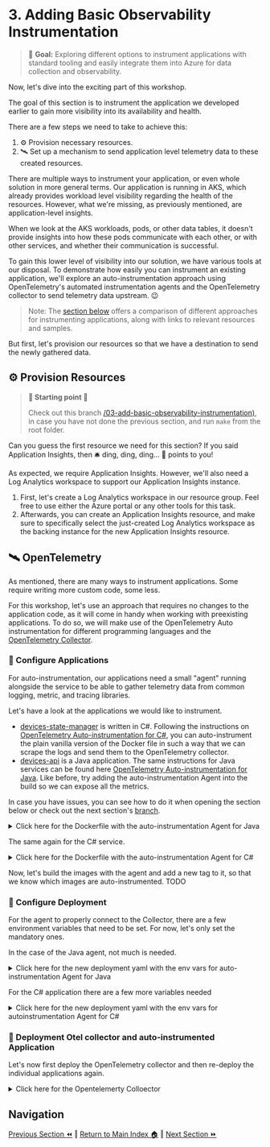 # 3. Adding Basic Observability Instrumentation

>🎯 **Goal:** Exploring different options to instrument applications with standard tooling and easily integrate them into Azure for data collection and observability.

Now, let's dive into the exciting part of this workshop.

The goal of this section is to instrument the application we developed earlier to gain more visibility into its availability and health.

There are a few steps we need to take to achieve this:

1. ⚙️ Provision necessary resources.
2. 🛰️ Set up a mechanism to send application level telemetry data to these created resources.

There are multiple ways to instrument your application, or even whole solution in more general terms.
Our application is running in AKS, which already provides workload level visibility regarding the health of the resources. However, what we're missing, as previously mentioned, are application-level insights.

When we look at the AKS workloads, pods, or other data tables, it doesn't provide insights into how these pods communicate with each other, or with other services, and whether their communication is successful.

To gain this lower level of visibility into our solution, we have various tools at our disposal. To demonstrate how easily you can instrument an existing application, we'll explore an auto-instrumentation approach using OpenTelemetry's automated instrumentation agents and the OpenTelemetry collector to send telemetry data upstream. 😉

> Note: The [section below](TODO) offers a comparison of different approaches for instrumenting applications, along with links to relevant resources and samples.

But first, let's provision our resources so that we have a destination to send the newly gathered data.

## ⚙️ Provision Resources

> **📌 Starting point 📌**
>
> Check out this branch [/03-add-basic-observability-instrumentation)](https://github.com/observability-lab-cse/observability-lab/tree/section/03-add-basic-observability-instrumentation), in case you have not done the previous section, and run `make` from the root folder.

Can you guess the first resource we need for this section? If you said Application Insights, then 🛎️ ding, ding, ding... 💯 points to you!

As expected, we require Application Insights. However, we'll also need a Log Analytics workspace to support our Application Insights instance.

1. First, let's create a Log Analytics workspace in our resource group. Feel free to use either the Azure portal or any other tools for this task.
1. Afterwards, you can create an Application Insights resource, and make sure to specifically select the just-created Log Analytics workspace as the backing instance for the new Application Insights resource.

## 🛰️ OpenTelemetry

As mentioned, there are many ways to instrument applications. Some require writing more custom code, some less.

For this workshop, let's use an approach that requires no changes to the application code, as it will come in handy when working with preexisting applications.
To do so, we will make use of the OpenTelemetry Auto instrumentation for different programming languages and the [OpenTelemetry Collector](https://opentelemetry.io/docs/collector/).

### 📱 Configure Applications

For auto-instrumentation, our applications need a small "agent" running alongside
the service to be able to gather telemetry data from common logging, metric, and tracing libraries.

Let's have a look at the applications we would like to instrument.

- [devices-state-manager](TODO) is written in C#. Following the instructions on [OpenTelemetry Auto-instrumentation for C#](https://opentelemetry.io/docs/instrumentation/net/automatic/), you can auto-instrument the plain vanilla version of the Docker file in such a way that we can scrape the logs and send them to the OpenTelemetry collector.
- [devices-api](TODO) is a Java application. The same instructions for Java services can be found here [OpenTelemetry Auto-instrumentation for Java](https://github.com/open-telemetry/opentelemetry-java-instrumentation). Like before, try adding the auto-instrumentation Agent into the build so we can expose all the metrics.

In case you have issues, you can see how to do it when opening the section below or check out the next section's [branch]().

<details markdown="1">
<summary>Click here for the Dockerfile with the auto-instrumentation Agent for Java</summary>

```Docker
FROM eclipse-temurin:17

RUN mkdir /app
COPY . /app
WORKDIR /app

# Download opentelemetry-javaagent.jar
RUN curl -L -O https://github.com/open-telemetry/opentelemetry-java-instrumentation/releases/latest/download/opentelemetry-javaagent.jar

RUN ./gradlew build

ENTRYPOINT ["java", "-javaagent:opentelemetry-javaagent.jar", "-jar","build/libs/devices-api.jar"]
```

</details>

The same again for the C# service.

<details markdown="1">
<summary>Click here for the Dockerfile with the auto-instrumentation Agent for C#</summary>

```Docker
FROM mcr.microsoft.com/dotnet/sdk:6.0 AS build
WORKDIR /src
COPY ["DeviceManager.csproj", "."]
RUN dotnet restore "./DeviceManager.csproj"
COPY . .
WORKDIR "/src/."
RUN dotnet build "DeviceManager.csproj" -c Release -o /app/build

FROM build AS publish
RUN dotnet publish "DeviceManager.csproj" -c Release -o /app/publish /p:UseAppHost=false

FROM base AS final
WORKDIR /app
COPY --from=publish /app/publish .

ARG OTEL_VERSION=1.0.0-rc.2
ADD https://github.com/open-telemetry/opentelemetry-dotnet-instrumentation/releases/download/v${OTEL_VERSION}/otel-dotnet-auto-install.sh otel-dotnet-auto-install.sh
RUN apt-get update && apt-get install -y unzip && apt-get install -y curl && \
    OTEL_DOTNET_AUTO_HOME="/otel-dotnet-auto" sh otel-dotnet-auto-install.sh

ENTRYPOINT ["dotnet", "DeviceManager.dll"]
```

</details>

Now, let's build the images with the agent and add a new tag to it, so that we know which images are auto-instrumented. TODO

### 🐳 Configure Deployment

For the agent to properly connect to the Collector, there are a few environment variables that need to be set. For now, let's only set the mandatory ones.

In the case of the Java agent, not much is needed.

<details markdown="1">
<summary>Click here for the new deployment yaml with the env vars for auto-instrumentation Agent for Java</summary>

There are two new variables `OTEL_EXPORTER_OTLP_ENDPOINT` and `OTEL_LOGS_EXPORTER`.

```yaml
kind: Deployment
apiVersion: apps/v1

metadata:
  name: devices-api

spec:
  replicas: 1
  selector:
    matchLabels:
      app: devices-api
  template:
    metadata:
      labels:
        app: devices-api
    spec:
      containers:
        - name: devices-api
          image: acr${project-name}.azurecr.io/devices-api:latest TODO: Tags
          imagePullPolicy: Always
          ports:
            - containerPort: 8080
          resources:
            requests:
              cpu: 50m
              memory: 128Mi
            limits:
              cpu: 150m
              memory: 512Mi
          volumeMounts:
            - name: secrets-store-inline
              mountPath: "/mnt/secrets-store"
              readOnly: true
          env:
            - name: OTEL_EXPORTER_OTLP_ENDPOINT
              value: "http://opentelemetrycollector:4317"
            - name: OTEL_LOGS_EXPORTER
              value: otlp
            - name: OTEL_SERVICE_NAME
              valueFrom:
                fieldRef:
                  apiVersion: v1
                  fieldPath: metadata.labels['app']
            - name: AZURE_COSMOS_DB_URI
              valueFrom:
                secretKeyRef:
                  name: devices-api-secrets
                  key: CosmosDBEndpoint
            - name: AZURE_COSMOS_DB_KEY
              valueFrom:
                secretKeyRef:
                  name: devices-api-secrets
                  key: CosmosDBKey
            - name: AZURE_COSMOS_DB_NAME
              valueFrom:
                secretKeyRef:
                  name: devices-api-secrets
                  key: CosmosDBName
          readinessProbe:
            httpGet:
              path: /health
              port: 8080
            periodSeconds: 20
            initialDelaySeconds: 20
            failureThreshold: 15
      volumes:
        - name: secrets-store-inline
          csi:
            driver: secrets-store.csi.k8s.io
            readOnly: true
            volumeAttributes:
              secretProviderClass: "kvprovider"
```

</details>

For the C# application there are a few more variables needed

<details markdown="1">
<summary>Click here for the new deployment yaml with the env vars for autoinstrumentation Agent for C#</summary>

There are two new variables `OTEL_EXPORTER_OTLP_ENDPOINT` and `OTEL_LOGS_EXPORTER`.

```yaml
kind: Deployment
apiVersion: apps/v1

metadata:
  name: device-manager

spec:
  replicas: 1
  selector:
    matchLabels:
      app: device-manager
  template:
    metadata:
      labels:
        app: device-manager
    spec:
      containers:
        - name: device-manager
          image: acr${project-name}.azurecr.io/device-manager:latest TODO: Tags
          imagePullPolicy: Always
          ports:
            - containerPort: 8090
          resources:
            requests:
              cpu: 50m
              memory: 128Mi
            limits:
              cpu: 150m
              memory: 512Mi
          env:
            - name: OTEL_EXPORTER_OTLP_ENDPOINT
              value: "http://opentelemetrycollector:4318"
            - name: CORECLR_ENABLE_PROFILING
              value: "1"
            - name: CORECLR_PROFILER
              value: "{918728DD-259F-4A6A-AC2B-B85E1B658318}"
            - name: CORECLR_PROFILER_PATH
              value: "/otel-dotnet-auto/linux-x64/OpenTelemetry.AutoInstrumentation.Native.so"
            - name: DOTNET_ADDITIONAL_DEPS
              value: "/otel-dotnet-auto/AdditionalDeps"
            - name: DOTNET_SHARED_STORE
              value: "/otel-dotnet-auto/store"
            - name: DOTNET_STARTUP_HOOKS
              value: "/otel-dotnet-auto/net/OpenTelemetry.AutoInstrumentation.StartupHook.dll"
            - name: OTEL_DOTNET_AUTO_HOME
              value: "/otel-dotnet-auto"
            - name: OTEL_SERVICE_NAME
              valueFrom:
                fieldRef:
                  apiVersion: v1
                  fieldPath: metadata.labels['app']
            - name: EVENT_HUB_CONNECTION_STRING
              value: EVENT_HUB_LISTEN_POLICY_CONNECTION_STRING_PLACEHOLDER
            - name: EVENT_HUB_NAME
              value: EVENT_HUB_NAME_PLACEHOLDER
            - name: STORAGE_CONNECTION_STRING
              value: STORAGE_CONNECTION_STRING_PLACEHOLDER
            - name: BLOB_CONTAINER_NAME
              value: event-hub-data
            - name: DEVICE_API_URL
              value: "http://devices-api-service:8080"
```

</details>

### 🎻 Deployment Otel collector and auto-instrumented Application

Let's now first deploy the OpenTelemetry collector and then re-deploy the individual applications again.

<details markdown="1">
<summary>Click here for the Opentelemerty Colloector</summary>

```yaml
apiVersion: apps/v1
kind: Deployment
metadata:
  name: opentelemetrycollector
spec:
  replicas: 1
  selector:
    matchLabels:
      app.kubernetes.io/name: opentelemetrycollector
  template:
    metadata:
      labels:
        app.kubernetes.io/name: opentelemetrycollector
    spec:
      hostAliases:
      containers:
        - name: otelcol
          args:
            - --config=/conf/collector-config.yaml
          image: otel/opentelemetry-collector-contrib:0.83.0
          volumeMounts:
            - mountPath: /conf
              name: config
          resources:
            requests:
              cpu: "0.2"
              memory: "200Mi"
            limits:
              cpu: "0.3"
              memory: "300Mi"
      volumes:
        - configMap:
            items:
              - key: "collector-config.yaml"
                path: collector-config.yaml
            name: config
          name: config

---
apiVersion: v1
kind: Service
metadata:
  name: opentelemetrycollector
spec:
  ports:
    - name: grpc-otlp
      port: 4317
      targetPort: 4317
      protocol: TCP
    - name: http-otlp
      port: 4318
      targetPort: 4318
      protocol: TCP
  selector:
    app.kubernetes.io/name: opentelemetrycollector
  type: ClusterIP
```

As well as the `collector-config.yaml`

```yaml
apiVersion: v1
kind: ConfigMap
metadata:
  name: config
data:
  collector-config.yaml: |
    receivers:
      otlp:
        protocols:
          grpc:
          http:
    processors:
      batch:
    exporters:
      azuremonitor:
        instrumentation_key: INSTRUMENTATION_KEY_PLACEHOLDER
      logging:
        verbosity: normal
    service:
      pipelines:
        traces:
          receivers: [otlp]
          processors: []
          exporters: [azuremonitor, logging]
        metrics:
          receivers: [otlp]
          processors: []
          exporters: [azuremonitor, logging]
        logs:
          receivers: [otlp]
          processors: []
          exporters: [azuremonitor, logging]
```

</details>

## Navigation

[Previous Section ⏪](../02-deploy-application/README.md) ‖ [Return to Main Index 🏠](../README.md) ‖
[Next Section ⏩️](../04-vizualisation/README.md)

